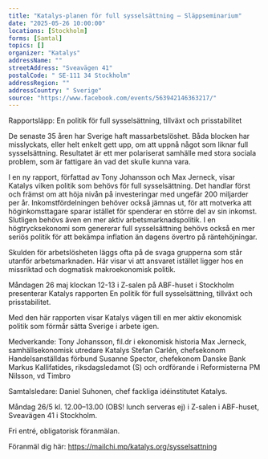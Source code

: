 ```yaml
---
title: "Katalys-planen för full sysselsättning – Släppseminarium"
date: "2025-05-26 10:00:00"
locations: [Stockholm]
forms: [Samtal]
topics: []
organizer: "Katalys"
addressName: ""
streetAddress: "Sveavägen 41"
postalCode: " SE-111 34 Stockholm"
addressRegion: ""
addressCountry: " Sverige"
source: "https://www.facebook.com/events/563942146363217/"
---
```

Rapportsläpp: En politik för full sysselsättning, tillväxt och prisstabilitet

De senaste 35 åren har Sverige haft massarbetslöshet. Båda blocken har misslyckats, eller helt enkelt gett upp, om att uppnå något som liknar full sysselsättning. Resultatet är ett mer polariserat samhälle med stora sociala problem, som är fattigare än vad det skulle kunna vara.

I en ny rapport, författad av Tony Johansson och Max Jerneck, visar Katalys vilken politik som behövs för full sysselsättning. Det handlar först och främst om att höja nivån på investeringar med ungefär 200 miljarder per år. Inkomstfördelningen behöver också jämnas ut, för att motverka att höginkomsttagare sparar istället för spenderar en större del av sin inkomst. Slutligen behövs även en mer aktiv arbetsmarknadspolitik. I en högtrycksekonomi som genererar full sysselsättning behövs också en mer seriös politik för att bekämpa inflation än dagens övertro på räntehöjningar.

Skulden för arbetslösheten läggs ofta på de svaga grupperna som står utanför arbetsmarknaden. Här visar vi att ansvaret istället ligger hos en missriktad och dogmatisk makroekonomisk politik.

Måndagen 26 maj klockan 12-13 i Z-salen på ABF-huset i Stockholm presenterar Katalys rapporten En politik för full sysselsättning, tillväxt och prisstabilitet. 

Med den här rapporten visar Katalys vägen till en mer aktiv ekonomisk politik som förmår sätta Sverige i arbete igen.

Medverkande:
Tony Johansson, fil.dr i ekonomisk historia
Max Jerneck, samhällsekonomisk utredare Katalys
Stefan Carlén, chefsekonom Handelsanställdas förbund
Susanne Spector, chefekonom Danske Bank
Markus Kallifatides, riksdagsledamot (S) och ordförande i Reformisterna
PM Nilsson, vd Timbro

Samtalsledare: Daniel Suhonen, chef fackliga idéinstitutet Katalys.

Måndag 26/5 kl. 12.00–13.00 (OBS! lunch serveras ej) i Z-salen i ABF-huset, Sveavägen 41 i Stockholm.

Fri entré, obligatorisk föranmälan.

Föranmäl dig här: https://mailchi.mp/katalys.org/sysselsattning